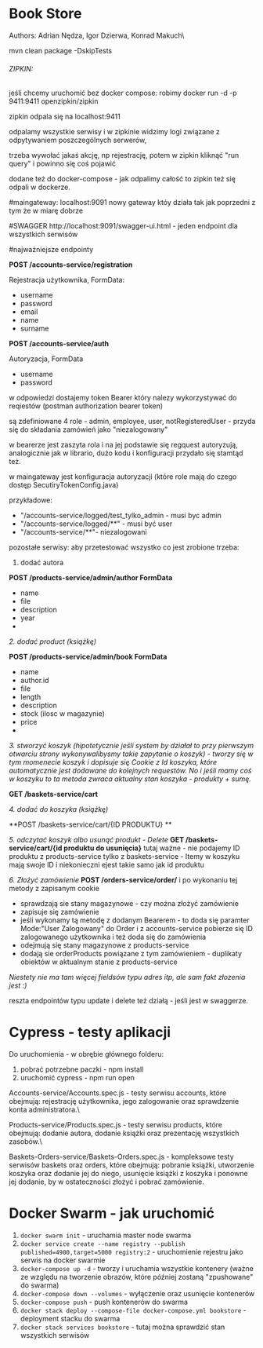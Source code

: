 # Book Store
Authors: Adrian Nędza, Igor Dzierwa, Konrad Makuch\

mvn clean package -DskipTests

###### ZIPKIN:
jeśli chcemy uruchomić bez docker compose:
robimy docker run -d -p 9411:9411 openzipkin/zipkin

zipkin odpala się na localhost:9411

odpalamy wszystkie serwisy i w zipkinie widzimy logi związane z odpytywaniem poszczególnych serwerów,

trzeba wywołać jakaś akcję, np rejestrację, potem w zipkin kliknąć "run query" i powinno się coś pojawić

dodane też do docker-compose - jak odpalimy całość to zipkin też się odpali w dockerze.


#maingateway: localhost:9091
nowy gateway któy działa tak jak poprzedni z tym że w miarę dobrze

#SWAGGER
http://localhost:9091/swagger-ui.html - jeden endpoint dla wszystkich serwisów

#najważniejsze endpointy

**POST /accounts-service/registration**

Rejestracja użytkownika, FormData:
 - username
 - password
 - email
 - name
 - surname

**POST /accounts-service/auth**

Autoryzacja, FormData
- username
- password

w odpowiedzi dostajemy token Bearer
który nalezy wykorzystywać do reqiestów
(postman authorization bearer token)

są zdefiniowane 4 role - admin, employee, user, notRegisteredUser - przyda się do składania zamówień jako "niezalogowany"

w bearerze jest zaszyta rola i na jej podstawie się regquest autoryzują, analogicznie jak w librario, dużo kodu i konfiguracji przydało się stamtąd też.

w maingateway jest konfiguracja autoryzacji (które role mają do czego dostęp SecutiryTokenConfig.java)

przykładowe:
 - "/accounts-service/logged/test_tylko_admin - musi byc admin
 - "/accounts-service/logged/**" - musi być user
 - "/accounts-service/**"- niezalogowani


pozostałe serwisy:
aby przetestować wszystko co jest zrobione trzeba:  
1. dodać autora   

**POST /products-service/admin/author FormData**
- name
- file
- description
- year
-
*2. dodać product (książkę)*

**POST /products-service/admin/book FormData**
- name
- author.id
- file
- length
- description
- stock (ilosc w magazynie)
- price
-
*3. stworzyć koszyk (hipotetycznie jeśli system by działał to przy pierwszym otwarciu strony wykonywalibysmy takie zapytanie o koszyk) - tworzy się w tym momenecie koszyk i dopisuje się Cookie z Id koszyka, które automatycznie jest dodawane do kolejnych requestów. No i jeśli mamy coś w koszyku to ta metoda zwraca aktualny stan koszyka - produkty + sumę.*

**GET /baskets-service/cart**

*4. dodać do koszyka (książkę)*

**POST /baskets-service/cart/{ID PRODUKTU} **

*5. odczytać koszyk albo usunąć produkt - Delete*
**GET /baskets-service/cart/{id produktu do usunięcia}**
tutaj ważne - nie podajemy ID produktu z products-service tylko z baskets-service - Itemy w koszyku mają swoje ID i niekonieczni ejest takie samo jak id produktu

*6. Złożyć zamówienie*
**POST /orders-service/order/**
i po wykonaniu tej metody z zapisanym cookie
- sprawdzają sie stany magazynowe - czy można złożyć zamówienie
- zapisuje się zamówienie
- jeśli wykonamy tą metodę z dodanym Bearerem - to doda się paramter Mode:"User Zalogowany" do Order i z accounts-service pobierze się ID zalogowanego użytkownika i też doda się do zamówienia
- odejmują się stany magazynowe z products-service
- dodają sie orderProducts powiązane z tym zamówieniem - duplikaty obiektów w aktualnym stanie z products-service

*Niestety nie ma tam więcej fieldsów typu adres itp, ale sam fakt złozenia jest :)*

reszta endpointów typu update i delete też działą - jeśli jest w swaggerze.

# Cypress - testy aplikacji
Do uruchomienia - w obrębie głównego folderu:
1) pobrać potrzebne paczki - npm install
2) uruchomić cypress - npm run open

Accounts-service/Accounts.spec.js - testy serwisu accounts, które obejmują: rejestrację użytkownika, jego zalogowanie oraz sprawdzenie konta administratora.\

Products-service/Products.spec.js - testy serwisu products, które obejmują: dodanie autora, dodanie książki oraz prezentację wszystkich zasobów.\

Baskets-Orders-service/Baskets-Orders.spec.js - kompleksowe testy serwisów baskets oraz orders, które obejmują: pobranie książki, utworzenie koszyka oraz dodanie jej do niego, usunięcie książki z koszyka i ponowne jej dodanie, by w ostateczności złożyć i pobrać zamówienie. 

# Docker Swarm - jak uruchomić
1) `docker swarm init` - uruchamia master node swarma
2) `docker service create --name registry --publish published=4900,target=5000 registry:2` - uruchomienie rejestru jako serwis na docker swarmie
3) `docker-compose up -d` - tworzy i uruchamia wszystkie kontenery (ważne ze względu na tworzenie obrazów, które później zostaną "zpushowane" do swarma)
4) `docker-compose down --volumes` - wyłączenie oraz usunięcie kontenerów
5) `docker-compose push` - push kontenerów do swarma
6) `docker stack deploy --compose-file docker-compose.yml bookstore` - deployment stacku do swarma
7) `docker stack services bookstore` - tutaj można sprawdzić stan wszystkich serwisów
